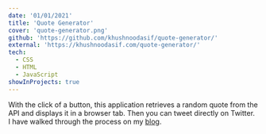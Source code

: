 ```yaml
---
date: '01/01/2021'
title: 'Quote Generator'
cover: 'quote-generator.png'
github: 'https://github.com/khushnoodasif/quote-generator/'
external: 'https://khushnoodasif.com/quote-generator/'
tech:
  - CSS
  - HTML
  - JavaScript
showInProjects: true
---
```


With the click of a button, this application retrieves a random quote from the API and displays it in a browser tab. Then you can tweet directly on Twitter. I have walked through the process on my [blog](https://blog.khushnoodasif.com/how-to-create-a-quote-generator-website).
